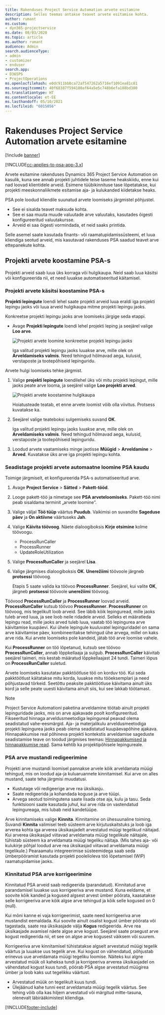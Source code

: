 ```yaml
---
title: Rakenduses Project Service Automation arvete esitamine
description: Selles teemas antakse teavet arvete esitamise kohta.
author: rumant
ms.custom:
- dyn365-projectservice
ms.date: 08/03/2020
ms.topic: article
ms.author: rumant
audience: Admin
search.audienceType:
- admin
- customizer
- enduser
search.app:
- D365PS
- ProjectOperations
ms.openlocfilehash: e0dc911bb0ca72af547262a5716ef1091ea81c81
ms.sourcegitcommit: 40f68387f594180af64a5e5c748b6efa188bd300
ms.translationtype: HT
ms.contentlocale: et-EE
ms.lasthandoff: 05/10/2021
ms.locfileid: "6015056"
---
```

# <a name="invoicing-in-project-service-automation"></a>Rakenduses Project Service Automation arvete esitamine

[!include [banner](../includes/psa-now-project-operations.md)]

[!INCLUDE[cc-applies-to-psa-app-3.x](../includes/cc-applies-to-psa-app-3x.md)]

Arvete esitamine rakenduses Dynamics 365 Project Service Automation on kasulik, kuna see annab projekti juhtidele teise taseme heakskiidu, enne kui nad loovad klientidele arveid. Esimene tüübikinnituse tase lõpetatakse, kui projekti meeskonnaliikmete esitamise aja- ja kulukanded kiidetakse heaks.

PSA pole loodud kliendile suunatud arvete loomiseks järgmistel põhjustel.

- See ei sisalda teavet maksude kohta.
- See ei saa muuta muude valuutade arve valuutaks, kasutades õigesti konfigureeritud valuutakursse.
- Arveid ei saa õigesti vormindada, et neid saaks printida.

Selle asemel saate kasutada finants- või raamatupidamissüsteemi, et luua kliendiga seotud arveid, mis kasutavad rakenduses PSA saadud teavet arve ettepanekute kohta.

## <a name="creating-project-invoices-in-psa"></a>Projekti arvete koostamine PSA-s

Projekti arveid saab luua üks korraga või hulgikaupa. Neid saab luua käsitsi või konfigureerida nii, et need luuakse automatiseeritud käitamisel.

### <a name="manually-create-project-invoices-in-psa"></a>Projekti arvete käsitsi koostamine PSA-s

**Projekti lepingute** loendi lehel saate projekti arveid luua eraldi iga projekti lepingu jaoks või luua arveid hulgikaupa mitme projekti lepingu jaoks.

Konkreetse projekti lepingu jaoks arve loomiseks järgige seda etappi.

- Avage **Projekti lepingute** loendi lehel projekti leping ja seejärel valige **Loo arve**.

    ![Projekti arvete loomine konkreetse projekti lepingu jaoks](media/CreateProjectInvoicesOneByOne.png)

    Iga valitud projekti lepingu jaoks luuakse arve, mille olek on **Arveldamiseks valmis**. Need tehingud hõlmavad aega, kulusid, verstaposte ja tootepõhiseid lepinguridu.

Arvete hulgi loomiseks tehke järgmist.

1. Valige **projekti lepingute** loendilehel üks või mitu projekti lepingut, mille jaoks peate arve looma, ja seejärel valige **Loo projekti arved**.

    ![Projekti arvete koostamine hulgikaupa](media/CreateProjectInvoicesBulk.png)

    Hoiatusteade teatab, et enne arvete loomist võib olla viivitus. Protsess kuvatakse ka.

2. Seejärel valige teateboksi sulgemiseks suvand **OK**.

    Iga valitud projekti lepingu jaoks luuakse arve, mille olek on **Arveldamiseks valmis**. Need tehingud hõlmavad aega, kulusid, verstaposte ja tootepõhiseid lepinguridu.

3. Loodud arvete vaatamiseks minge jaotisse **Müügid** \> **Arveldamine** \> **Arved**. Kuvatakse üks arve iga projekti lepingu kohta.

### <a name="set-up-automated-creation-of-project-invoices-in-psa"></a>Seadistage projekti arvete automaatne loomine PSA kaudu

Toimige järgmiselt, et konfigureerida PSA-s automatiseeritud arve.

1. Avage **Project Service** \> **Sätted** \> **Pakett-tööd**.
2. Looge pakett-töö ja nimetage see **PSA arveteloomiseks**. Pakett-töö nimi peab sisaldama terminit „arvete loomine”.
3. Valige väljal **Töö tüüp** väärtus **Puudub**. Vaikimisi on suvandite **Sageduse päev** ja **On aktiivne** väärtuseks **Jah**.
4. Valige **Käivita töövoog**. Näete dialoogiboksis **Kirje otsimine** kolme töövoogu.

    - ProcessRunCaller
    - ProcessRunner
    - UpdateRoleUtilization

5. Valige **ProcessRunCaller** ja seejärel **Lisa**.
6. Valige järgmises dialoogiboksis **OK**. **Unerežiimi** töövoole järgneb **protsessi** töövoog.

    Etapis 5 saate valida ka töövoo **ProcessRunner**. Seejärel, kui valite **OK**, järgneb **protsessi** töövoole **unerežiimi** töövoog.

Töövood **ProcessRunCaller** ja **ProcessRunner** loovad arveid. **ProcessRunCaller** kutsub töövoo **ProcessRunner**. **ProcessRunner** on töövoog, mis tegelikult loob arveid. See läbib kõik lepinguread, mille jaoks tuleb arved luua, ja see loob neile ridadele arveid. Selleks et määratleda lepingu read, mille jaoks arved tuleb luua, vaatab töö lepingurea arve käivitamise kuupäevi. Kui ühele lepingule kuuluvatel lepinguridadel on sama arve käivitamise päev, kombineeritakse tehingud ühe arvega, millel on kaks arve rida. Kui arvete loomiseks pole kandeid, jätab töö arve loomise vahele.

Kui **ProcessRunner** on töö lõpetanud, kutsub see töövoo **ProcessRunCaller**, annab lõppkellaaja ja sulgub. **ProcessRunCaller** käivitab seejärel taimeri, mis kestab määratud lõppkellaajast 24 tundi. Taimeri lõpus on **ProcessRunCaller** suletud.

Arvete loomiseks kasutatav pakktöötluse töö on korduv töö. Kui seda pakktöötlust käitatakse mitu korda, luuakse mitu tööeksemplari ja need põhjustavad tõrkeid. Seetõttu peaksite pakktöötluse käivitama ainult üks kord ja selle peate uuesti käivitama ainult siis, kui see lakkab töötamast.

> [!NOTE]
> Project Service Automationi paketina arveldamine töötab ainult projekti lepinguridade jaoks, mis on arve ajakavade poolt konfigureeritud. Fikseeritud hinnaga arveldusmeetodiga lepingureal peavad olema seadistatud vahe-eesmärgid. Aja- ja materjalikulu arveldusmeetodiga projekti lepingurea jaoks peab olema seadistatud kuupäevapõhine ajakava. Hinnapakkumise real põhineva projekti kontekstis arveldamise sageduste seadistamise teave on toodud järgmises teemas: [Hinnapakkumised ja hinnapakkumise read](basic-quote-lines.md#invoice-schedule). Sama kehtib ka projektipõhisele lepingureale.      
 
### <a name="edit-a-draft-psa-invoice"></a>PSA arve mustandi redigeerimine

Projekti arve mustandi loomisel pannakse arvele kõik arveldamata müügi tehingud, mis on loodud aja-ja kuluaruannete kinnitamisel. Kui arve on alles mustand, saate teha järgmisi muudatusi.

- Kustutage või redigeerige arve rea üksikasju.
- Saate redigeerida ja kohandada koguse ja arve tüüpi.
- Arvega seotud toimingutena saate lisada otse aja, kulu ja tasu. Seda funktsiooni saate kasutada juhul, kui arve rida on vastendatud lepingureaga, mis lubab neid kandetüüpe.

Arve kinnitamiseks valige **Kinnita**. Kinnitamine on ühesuunaline toiming. Suvandi **Kinnita** valimisel teeb süsteem arve kirjutuskaitstuks ja loob iga arverea kohta iga arverea üksikasjadelt arvestatud müügi tegelikud näitajad. Kui arverea üksikasjad viitavad arveldamata müügi tegelikule näitajale, tühistab süsteem ka arveldamata müügi tegeliku näitaja. (Mis tahes aja- või kulukirje põhjal loodud arve rea üksikasjad viitavad arveldamata müügi tegelikule.) Pearaamatu integreerimise süsteemidega saab seda ümberpööramist kasutada projekti poolelioleva töö lõpetamisel (WIP) raamatupidamise jaoks.

### <a name="correct-a-confirmed-psa-invoice"></a>Kinnitatud PSA arve korrigeerimine

Kinnitatud PSA arveid saab redigeerida (parandatud). Kinnitatud arve parandamisel luuakse uus korrigeeriva arve mustand. Kuna eeldame, et soovite kõik kanded ja kogused algsest arvest ümber pöörata, kaasatakse selle korrigeeriva arve kõik algse arve tehingud ja kõik selle kogused on 0 (null).

Kui mõni kanne ei vaja korrigeerimist, saate need korrigeeriva arve mustandist eemaldada. Kui soovite ainult osalist kogust ümber pöörata või tagastada, saate rea üksikasjade välja **Kogus** redigeerida. Arve rea üksikasjade avamisel näete algse arve kogust. Seejärel saate praegust arve kogust redigeerida nii, et see on algse arve kogusest väiksem või suurem.

Korrigeeriva arve kinnitamisel tühistatakse algselt arvestatud müügi tegelik väärtus ja luuakse uus tegelik arve. Kui kogust on vähendatud, põhjustab erinevus uue arveldamata müügi tegeliku loomise. Näiteks kui algne arvestatud müük oli kaheksa tundi ja korrigeeriva arverea üksikasjadel on vähendatud kogust kuus tundi, pöörab PSA algse arvestatud müügirea ümber ja loob kaks uut tegelikku väärtust.

- Arvestatud müük on tegelikult kuus tundi.
- Ülejäänud kahe tunni eest arveldamata müügi tegelik väärtus. See tehing võib olla kas hiljem arvestatud või märgitud mitte-tasuna, olenevalt läbirääkimistest kliendiga.


[!INCLUDE[footer-include](../includes/footer-banner.md)]